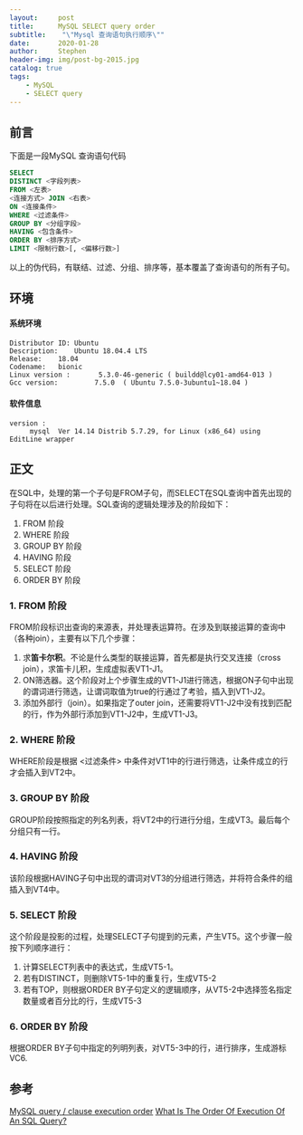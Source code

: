 ```yaml
---
layout:     post
title:      MySQL SELECT query order
subtitle:    "\"Mysql 查询语句执行顺序\""
date:       2020-01-28
author:     Stephen
header-img: img/post-bg-2015.jpg
catalog: true
tags:
    - MySQL
    - SELECT query
---
```

## 前言

下面是一段MySQL 查询语句代码

```SQL
SELECT 
DISTINCT <字段列表>
FROM <左表>
<连接方式> JOIN <右表>
ON <连接条件>
WHERE <过滤条件>
GROUP BY <分组字段>
HAVING <包含条件>
ORDER BY <排序方式>
LIMIT <限制行数>[, <偏移行数>]
```

以上的伪代码，有联结、过滤、分组、排序等，基本覆盖了查询语句的所有子句。



## 环境
#### 系统环境
```text
Distributor ID:	Ubuntu
Description:	Ubuntu 18.04.4 LTS
Release:	18.04
Codename:	bionic
Linux version :       5.3.0-46-generic ( buildd@lcy01-amd64-013 ) 
Gcc version:         7.5.0  ( Ubuntu 7.5.0-3ubuntu1~18.04 )
```
#### 软件信息
```text
version : 	
     mysql  Ver 14.14 Distrib 5.7.29, for Linux (x86_64) using  EditLine wrapper
```

## 正文
在SQL中，处理的第一个子句是FROM子句，而SELECT在SQL查询中首先出现的子句将在以后进行处理。SQL查询的逻辑处理涉及的阶段如下：
1. FROM 阶段
2. WHERE 阶段
3. GROUP BY 阶段
4. HAVING 阶段
5. SELECT 阶段
6. ORDER BY 阶段
### 1. FROM 阶段

FROM阶段标识出查询的来源表，并处理表运算符。在涉及到联接运算的查询中（各种join），主要有以下几个步骤：

1. 求**笛卡尔积**。不论是什么类型的联接运算，首先都是执行交叉连接（cross join），求笛卡儿积，生成虚拟表VT1-J1。
2. ON筛选器。这个阶段对上个步骤生成的VT1-J1进行筛选，根据ON子句中出现的谓词进行筛选，让谓词取值为true的行通过了考验，插入到VT1-J2。
3. 添加外部行（join）。如果指定了outer join，还需要将VT1-J2中没有找到匹配的行，作为外部行添加到VT1-J2中，生成VT1-J3。

### 2. WHERE 阶段

WHERE阶段是根据 <过滤条件> 中条件对VT1中的行进行筛选，让条件成立的行才会插入到VT2中。

### 3. GROUP BY 阶段

GROUP阶段按照指定的列名列表，将VT2中的行进行分组，生成VT3。最后每个分组只有一行。

### 4. HAVING 阶段

该阶段根据HAVING子句中出现的谓词对VT3的分组进行筛选，并将符合条件的组插入到VT4中。

### 5. SELECT 阶段

这个阶段是投影的过程，处理SELECT子句提到的元素，产生VT5。这个步骤一般按下列顺序进行：

1. 计算SELECT列表中的表达式，生成VT5-1。
2. 若有DISTINCT，则删除VT5-1中的重复行，生成VT5-2
3. 若有TOP，则根据ORDER BY子句定义的逻辑顺序，从VT5-2中选择签名指定数量或者百分比的行，生成VT5-3

### 6. ORDER BY 阶段

根据ORDER BY子句中指定的列明列表，对VT5-3中的行，进行排序，生成游标VC6.

## 参考
[MySQL query / clause execution order](https://stackoverflow.com/questions/24127932/mysql-query-clause-execution-order)
[What Is The Order Of Execution Of An SQL Query?](https://www.designcise.com/web/tutorial/what-is-the-order-of-execution-of-an-sql-query)


